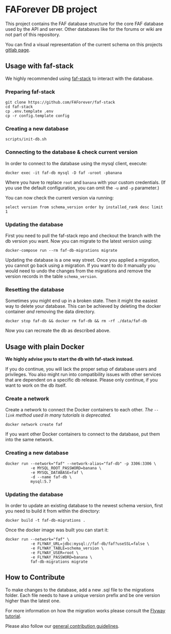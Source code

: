 # FAForever DB project

This project contains the FAF database structure for the core FAF database used by the API and server. Other databases like for the forums or wiki are not part of this repository.

You can find a visual representation of the current schema on this projects [gitlab page](https://faforever.github.io/db/relationships.html).

## Usage with faf-stack
We highly recommended using [faf-stack](https://github.com/FAForever/faf-stack) to interact with the database.

### Preparing faf-stack
    git clone https://github.com/FAForever/faf-stack
    cd faf-stack
    cp .env.template .env
    cp -r config.template config

### Creating a new database
    scripts/init-db.sh

### Connecting to the database & check current version
In order to connect to the database using the mysql client, execute:

    docker exec -it faf-db mysql -D faf -uroot -pbanana

Where you have to replace `root` and `banana` with your custom credentials. (If you use the default configuration, you can omit the `-u` and `-p` parameter.)

You can now check the current version via running:

    select version from schema_version order by installed_rank desc limit 1

### Updating the database
First you need to pull the faf-stack repo and checkout the branch with the db version you want. Now you can migrate to the latest version using:

    docker-compose run --rm faf-db-migrations migrate

Updating the database is a one way street. Once you applied a migration, you cannot go back using a migration. If you want to do it manually you would need to undo the changes from the migrations and remove the version records in the table `schema_version`.


### Resetting the database
Sometimes you might end up in a broken state. Then it might the easiest way to delete your database. This can be achieved by deleting the docker container *and* removing the data directory.

    docker stop faf-db && docker rm faf-db && rm -rf ./data/faf-db

Now you can recreate the db as described above.


## Usage with plain Docker
**We highly advise you to start the db with faf-stack instead.**

If you do continue, you will lack the proper setup of database users and privileges. You also might run into compatibility issues with other services that are dependent on a specific db release. Please only continue, if you want to work on the db itself.

### Create a network
Create a network to connect the Docker containers to each other. _The `--link` method used in many tutorials is deprecated._

    docker network create faf

If you want other Docker containers to connect to the database, put them into the same network.

### Creating a new database
    docker run --network="faf" --network-alias="faf-db" -p 3306:3306 \
               -e MYSQL_ROOT_PASSWORD=banana \
               -e MYSQL_DATABASE=faf \
               -d --name faf-db \
               mysql:5.7

### Updating the database
In order to update an existing database to the newest schema version, first you need to build it from within the directory:

    docker build -t faf-db-migrations .

Once the docker image was built you can start it:

    docker run --network="faf" \
               -e FLYWAY_URL=jdbc:mysql://faf-db/faf?useSSL=false \
               -e FLYWAY_TABLE=schema_version \
               -e FLYWAY_USER=root \
               -e FLYWAY_PASSWORD=banana \
               faf-db-migrations migrate

## How to Contribute

To make changes to the database, add a new .sql file to the migrations folder. Each file needs to have a unique version prefix and be one version higher than the latest one.

For more information on how the migration works please consult the [Flyway tutorial](https://flywaydb.org/getstarted/how).

Please also follow our [general contribution guidelines](https://github.com/FAForever/db/wiki/How-to-Contribute).
